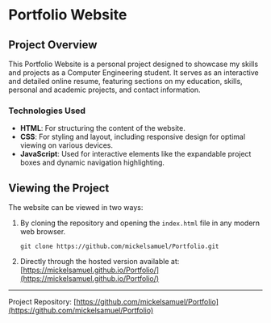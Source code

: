 # Portfolio Website

## Project Overview
This Portfolio Website is a personal project designed to showcase my skills and projects as a Computer Engineering student. It serves as an interactive and detailed online resume, featuring sections on my education, skills, personal and academic projects, and contact information.

### Technologies Used
- **HTML**: For structuring the content of the website.
- **CSS**: For styling and layout, including responsive design for optimal viewing on various devices.
- **JavaScript**: Used for interactive elements like the expandable project boxes and dynamic navigation highlighting.

## Viewing the Project
The website can be viewed in two ways:

1. By cloning the repository and opening the `index.html` file in any modern web browser.
   
   `git clone https://github.com/mickelsamuel/Portfolio.git`

2. Directly through the hosted version available at: [https://mickelsamuel.github.io/Portfolio/](https://mickelsamuel.github.io/Portfolio/)

---

Project Repository: [https://github.com/mickelsamuel/Portfolio](https://github.com/mickelsamuel/Portfolio)
